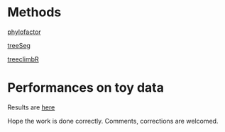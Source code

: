
# Methods

[phylofactor](https://github.com/reptalex/phylofactor)

[treeSeg](https://github.com/merlebehr/treeSeg)

[treeclimbR](https://github.com/fionarhuang/treeclimbR)

# Performances on toy data

Results are [here](https://htmlpreview.github.io/?https://github.com/fionarhuang/benchmark_treebased/blob/master/docs/index.html)

Hope the work is done correctly. Comments, corrections are welcomed.


